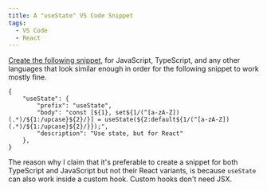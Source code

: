 ```yaml
---
title: A "useState" VS Code Snippet
tags:
  - VS Code
  - React
---
```


[Create the following snippet](/create-a-snippet-in-vs-code), for JavaScript, TypeScript, and any other languages that look similar enough in order for the following snippet to work mostly fine.

```
{
	"useState": {
		"prefix": "useState",
		"body": "const [${1}, set${1/(^[a-zA-Z])(.*)/${1:/upcase}${2}/}] = useState(${2:default${1/(^[a-zA-Z])(.*)/${1:/upcase}${2}/}});",
		"description": "Use state, but for React"
	},
}
```

The reason why I claim that it's preferable to create a snippet for both TypeScript and JavaScript but not their React variants, is because `useState` can also work inside a custom hook. Custom hooks don't need JSX.
